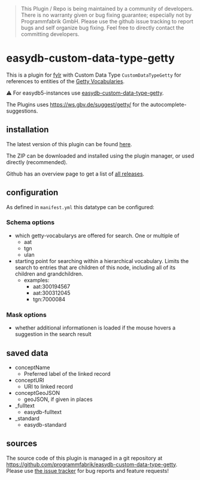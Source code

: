 > This Plugin / Repo is being maintained by a community of developers.
There is no warranty given or bug fixing guarantee; especially not by
Programmfabrik GmbH. Please use the github issue tracking to report bugs
and self organize bug fixing. Feel free to directly contact the committing
developers.

# easydb-custom-data-type-getty

This is a plugin for [fylr](https://docs.fylr.io/) with Custom Data Type `CustomDataTypeGetty` for references to entities of the [Getty Vocabularies](https://www.getty.edu/research/tools/vocabularies/).

⚠️ For easydb5-instances use [easydb-custom-data-type-getty](https://github.com/programmfabrik/easydb-custom-data-type-getty).

The Plugins uses <https://ws.gbv.de/suggest/getty/> for the autocomplete-suggestions.

## installation

The latest version of this plugin can be found [here](https://github.com/programmfabrik/fylr-plugin-custom-data-type-getty/releases/latest/download/customDataTypeGetty.zip).

The ZIP can be downloaded and installed using the plugin manager, or used directly (recommended).

Github has an overview page to get a list of [all releases](https://github.com/programmfabrik/fylr-plugin-custom-data-type-getty/releases/).

## configuration

As defined in `manifest.yml` this datatype can be configured:

### Schema options

* which getty-vocabularys are offered for search. One or multiple of
    * aat
    * tgn
    * ulan
* starting point for searching within a hierarchical vocabulary. Limits the search to entries that are children of this node, including all of its children and grandchildren.
     * examples:
        * aat:300194567
        * aat:300312045
        * tgn:7000084

### Mask options

* whether additional informationen is loaded if the mouse hovers a suggestion in the search result

## saved data
* conceptName
    * Preferred label of the linked record
* conceptURI
    * URI to linked record
* conceptGeoJSON
    * geoJSON, if given in places 
* _fulltext
    * easydb-fulltext
* _standard
    * easydb-standard

## sources

The source code of this plugin is managed in a git repository at <https://github.com/programmfabrik/easydb-custom-data-type-getty>. Please use [the issue tracker](https://github.com/programmfabrik/easydb-custom-data-type-getty/issues) for bug reports and feature requests!
